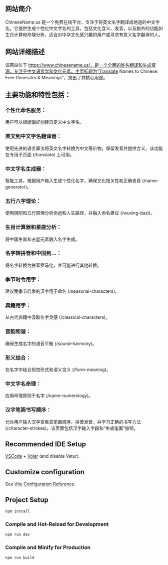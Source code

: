 ## 网站简介
ChineseName.us 是一个免费在线平台，专注于将英文名字翻译成地道的中文字名。它提供生成个性化中文字名的工具，包括文化含义、发音，以及额外的功能如生肖计算和命理分析，适合对中华文化感兴趣的用户或寻求有意义名字翻译的人。

## 网站详细描述
该网站位于 https://www.chinesename.us/，是一个全面的姓名翻译和生成资源，专注于中文语言学和文化元素。主页标题为“Translate Names to Chinese: Free Generator & Meanings”，突出了其核心用途。

## 主要功能和特性包括：

### 个性化命名服务：
用户可以根据偏好创建自定义中文字名。
### 英文到中文字名翻译器：
使用先进的语言算法将英文名字转换为中文等价物，保留发音并提供含义。该功能在专用子页面 (/translate) 上可用。
### 中文字名生成器：
智能工具，根据用户输入生成个性化名字，确保文化相关性和正确发音 (/name-generator)。
### 五行八字理论：
使用阴阳和五行原理分析命运和人生路径，并融入命名建议 (/wuxing-bazi)。
### 生肖计算器和星座分析：
将中国生肖和占星元素融入名字生成。
### 名字转拼音和中国到...：
将名字转换为拼音罗马化，并可能进行其他转换。
### 季节时令用字：
建议受季节启发的汉字用于命名 (/seasonal-characters)。
### 典籍用字：
从古代典籍中汲取名字灵感 (/classical-characters)。
### 音韵和谐：
确保生成名字的语音平衡 (/sound-harmony)。
### 形义结合：
在名字中结合视觉形式和语义含义 (/form-meaning)。
### 中文字名命理：
应用命理原则于名字 (/name-numerology)。
### 汉字笔画书写顺序：
允许用户输入汉字查看其笔画顺序、拼音发音，并学习正确的书写方法 (/character-strokes)。该页面包括汉字输入字段和“生成笔画”按钮。

## Recommended IDE Setup

[VSCode](https://code.visualstudio.com/) + [Volar](https://marketplace.visualstudio.com/items?itemName=Vue.volar) (and disable Vetur).

## Customize configuration

See [Vite Configuration Reference](https://vite.dev/config/).

## Project Setup

```sh
npm install
```

### Compile and Hot-Reload for Development

```sh
npm run dev
```

### Compile and Minify for Production

```sh
npm run build
```
